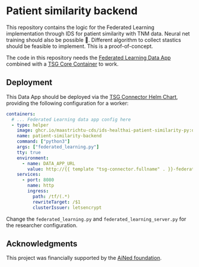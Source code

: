 # Patient similarity backend

This repository contains the logic for the Federated Learning implementation 
through IDS for patient similarity with TNM data. Neural net training should also be possible :construction:.
Different algorithm to collect stastics should be feasible to implement. This is a proof-of-concept.

The code in this repository needs the [Federated Learning Data App](https://gitlab.com/tno-tsg/data-apps/federated-learning) 
combined with a [TSG Core Container](https://gitlab.com/tno-tsg/core-container) to work. 

## Deployment

This Data App should be deployed via the [TSG Connector Helm Chart](https://gitlab.com/tno-tsg/helm-charts/connector), 
providing the following configuration for a worker:

```yaml 
containers:
  # ... Federated Learning data app config here
  - type: helper
    image: ghcr.io/maastrichtu-cds/ids-healthai-patient-similarity-py:demo 
    name: patient-similarity-backend
    command: ["python3"]
    args: ["federated_learning.py"]
    tty: true
    environment:
      - name: DATA_APP_URL
        value: http://{{ template "tsg-connector.fullname" . }}-federated-learning-http:8080
    services:
      - port: 8080
        name: http
        ingress:
          path: /tf/(.*)
          rewriteTarget: /$1
          clusterIssuer: letsencrypt
```

Change the `federated_learning.py` and `federated_learning_server.py` for the 
researcher configuration.

## Acknowledgments

This project was financially supported by the
[AiNed foundation](https://ained.nl/over-ained/).

